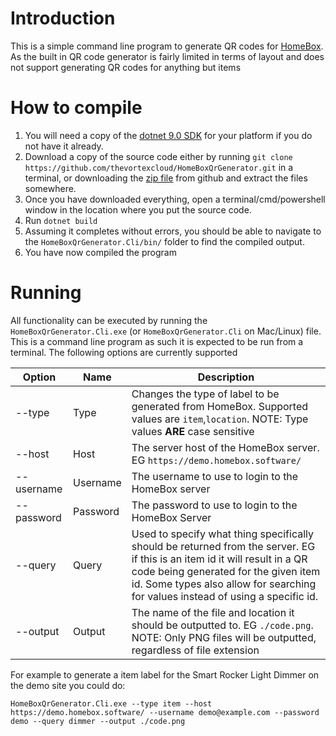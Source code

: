 # Introduction

This is a simple command line program to generate QR codes for [HomeBox](https://github.com/sysadminsmedia/homebox). As the built in QR code generator is fairly limited in terms of layout and does not support generating QR codes for anything but items

# How to compile

1. You will need a copy of the [dotnet 9.0 SDK](https://dotnet.microsoft.com/en-us/download) for your platform if you do not have it already.
2. Download a copy of the source code either by running `git clone https://github.com/thevortexcloud/HomeBoxQrGenerator.git` in a terminal, or downloading the [zip file](https://github.com/thevortexcloud/HomeBoxQrGenerator/archive/refs/heads/master.zip) from github and extract the files somewhere.
3. Once you have downloaded everything, open a terminal/cmd/powershell window in the location where you put the source code.
4. Run `dotnet build`
5. Assuming it completes without errors, you should be able to navigate to the `HomeBoxQrGenerator.Cli/bin/` folder to find the compiled output.
6. You have now compiled the program

# Running

All functionality can be executed by running the `HomeBoxQrGenerator.Cli.exe` (or `HomeBoxQrGenerator.Cli` on Mac/Linux) file. This is a command line program as such it is expected to be run from a terminal. The following options are currently supported

| Option     | Name     | Description                                                                                                                                                                                                                                            |
|------------|----------|--------------------------------------------------------------------------------------------------------------------------------------------------------------------------------------------------------------------------------------------------------|
| --type     | Type     | Changes the type of label to be generated from HomeBox. Supported values are `item`,`location`. NOTE: Type values **ARE** case sensitive                                                                                                               |
| --host     | Host     | The server host of the HomeBox server. EG `https://demo.homebox.software/`                                                                                                                                                                             |
| --username | Username | The username to use to login to the HomeBox server                                                                                                                                                                                                     |
| --password | Password | The password to use to login to the HomeBox Server                                                                                                                                                                                                     |
| --query    | Query    | Used to specify what thing specifically should be returned from the server. EG if this is an item id it will result in a QR code being generated for the given item id. Some types also allow for searching for values instead of using a specific id. |
| --output   | Output   | The name of the file and location it should be outputted to. EG `./code.png`. NOTE: Only PNG files will be outputted, regardless of file extension                                                                                                     |

For example to generate a item label for the Smart Rocker Light Dimmer on the demo site you could do:

`HomeBoxQrGenerator.Cli.exe --type item --host https://demo.homebox.software/ --username demo@example.com --password demo --query dimmer --output ./code.png`
